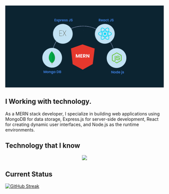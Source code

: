 ![The San Juan Mountains are beautiful!](/image/mern.webp "San Juan Mountains")

## I Working with technology.

As a MERN stack developer, I specialize in building web applications using MongoDB for data storage, Express.js for server-side development, React for creating dynamic user interfaces, and Node.js as the runtime environments.

## Technology that I know

<p align="center">
  <a href="https://skillicons.dev">
    <img src="https://skillicons.dev/icons?i=mongo,react,express,nodejs,git,js,firebase,vscode,html,css,tailwind,figma," />
  </a>
</p>

## Current Status

[![GitHub Streak](https://github-readme-streak-stats.herokuapp.com?user=statas&theme=dark&card_width=1000)](https://git.io/streak-stats)
